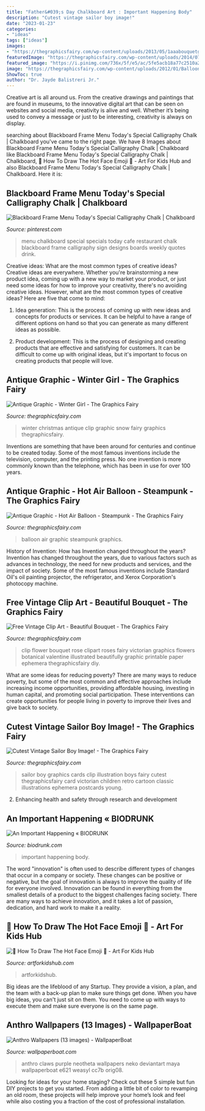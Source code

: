 ```yaml
---
title: "Father&#039;s Day Chalkboard Art : Important Happening Body"
description: "Cutest vintage sailor boy image!"
date: "2023-01-23"
categories:
- "ideas"
tags: ["ideas"]
images:
- "https://thegraphicsfairy.com/wp-content/uploads/2013/05/1aaabouquetgfairy004.jpg"
featuredImage: "https://thegraphicsfairy.com/wp-content/uploads/2014/07/Vintage-Sailor-Boy-Image-GraphicsFairy-660x1024.jpg"
featured_image: "https://i.pinimg.com/736x/5f/e5/ac/5fe5acb18a77c2510a2b546ea5e753a5--calligraphy-menu.jpg"
image: "https://thegraphicsfairy.com/wp-content/uploads/2012/01/Balloon+GraphicsFairy006c.jpg"
ShowToc: true
author: "Dr. Jayde Balistreri Jr."
---
```



Creative art is all around us. From the creative drawings and paintings that are found in museums, to the innovative digital art that can be seen on websites and social media, creativity is alive and well. Whether it’s being used to convey a message or just to be interesting, creativity is always on display.

	

		
searching about Blackboard Frame Menu Today&#039;s Special Calligraphy Chalk | Chalkboard you've came to the right page. We have 8 Images about Blackboard Frame Menu Today&#039;s Special Calligraphy Chalk | Chalkboard like Blackboard Frame Menu Today&#039;s Special Calligraphy Chalk | Chalkboard, 🥵 How To Draw The Hot Face Emoji 🥵 - Art For Kids Hub and also Blackboard Frame Menu Today&#039;s Special Calligraphy Chalk | Chalkboard. Here it is:
		
    
## Blackboard Frame Menu Today&#039;s Special Calligraphy Chalk | Chalkboard

<img loading=lazy src="https://i.pinimg.com/736x/5f/e5/ac/5fe5acb18a77c2510a2b546ea5e753a5--calligraphy-menu.jpg" onerror="this.onerror=null;this.src='https://tse3.mm.bing.net/th?id=OIP.8YzTg175MO8qcvGA3c9SvwHaK8&amp;pid=15.1';" alt="Blackboard Frame Menu Today&#039;s Special Calligraphy Chalk | Chalkboard">

_Source: pinterest.com_

>menu chalkboard special specials today cafe restaurant chalk blackboard frame calligraphy sign designs boards weekly quotes drink. 

	

Creative ideas: What are the most common types of creative ideas?
Creative ideas are everywhere. Whether you're brainstorming a new product idea, coming up with a new way to market your product, or just need some ideas for how to improve your creativity, there's no avoiding creative ideas. However, what are the most common types of creative ideas? Here are five that come to mind: 
1. Idea generation: This is the process of coming up with new ideas and concepts for products or services. It can be helpful to have a range of different options on hand so that you can generate as many different ideas as possible.

2. Product development: This is the process of designing and creating products that are effective and satisfying for customers. It can be difficult to come up with original ideas, but it's important to focus on creating products that people will love.


    
## Antique Graphic - Winter Girl - The Graphics Fairy

<img loading=lazy src="https://thegraphicsfairy.com/wp-content/uploads/2013/05/WinterGirlGraphicsFairy.jpg" onerror="this.onerror=null;this.src='https://tse1.mm.bing.net/th?id=OIP.-Hw61GJ_ISnPkoRvHtRbvQAAAA&amp;pid=15.1';" alt="Antique Graphic - Winter Girl - The Graphics Fairy">

_Source: thegraphicsfairy.com_

>winter christmas antique clip graphic snow fairy graphics thegraphicsfairy. 

	

Inventions are something that have been around for centuries and continue to be created today. Some of the most famous inventions include the television, computer, and the printing press. No one invention is more commonly known than the telephone, which has been in use for over 100 years.

    
## Antique Graphic - Hot Air Balloon - Steampunk - The Graphics Fairy

<img loading=lazy src="https://thegraphicsfairy.com/wp-content/uploads/2012/01/Balloon+GraphicsFairy006c.jpg" onerror="this.onerror=null;this.src='https://tse2.mm.bing.net/th?id=OIP.4rsCSzmLkRdLe7pp33gm4AHaKu&amp;pid=15.1';" alt="Antique Graphic - Hot Air Balloon - Steampunk - The Graphics Fairy">

_Source: thegraphicsfairy.com_

>balloon air graphic steampunk graphics. 

	

History of Invention: How has Invention changed throughout the years?
Invention has changed throughout the years, due to various factors such as advances in technology, the need for new products and services, and the impact of society. Some of the most famous inventions include Standard Oil's oil painting projector, the refrigerator, and Xerox Corporation's photocopy machine.

    
## Free Vintage Clip Art - Beautiful Bouquet - The Graphics Fairy

<img loading=lazy src="https://thegraphicsfairy.com/wp-content/uploads/2013/05/1aaabouquetgfairy004.jpg" onerror="this.onerror=null;this.src='https://tse2.mm.bing.net/th?id=OIP.QzVjyC3hbWyPEwSiS6tOYQAAAA&amp;pid=15.1';" alt="Free Vintage Clip Art - Beautiful Bouquet - The Graphics Fairy">

_Source: thegraphicsfairy.com_

>clip flower bouquet rose clipart roses fairy victorian graphics flowers botanical valentine illustrated beautifully graphic printable paper ephemera thegraphicsfairy diy. 

	

What are some ideas for reducing poverty?
There are many ways to reduce poverty, but some of the most common and effective approaches include increasing income opportunities, providing affordable housing, investing in human capital, and promoting social participation. These interventions can create opportunities for people living in poverty to improve their lives and give back to society.

    
## Cutest Vintage Sailor Boy Image! - The Graphics Fairy

<img loading=lazy src="https://thegraphicsfairy.com/wp-content/uploads/2014/07/Vintage-Sailor-Boy-Image-GraphicsFairy-660x1024.jpg" onerror="this.onerror=null;this.src='https://tse1.mm.bing.net/th?id=OIP.3F-hFa84sqj0QnfUrUMarwHaLf&amp;pid=15.1';" alt="Cutest Vintage Sailor Boy Image! - The Graphics Fairy">

_Source: thegraphicsfairy.com_

>sailor boy graphics cards clip illustration boys fairy cutest thegraphicsfairy card victorian children retro cartoon classic illustrations ephemera postcards young. 

	

2. Enhancing health and safety through research and development 

    
## An Important Happening « BIODRUNK

<img loading=lazy src="http://biodrunk.com/wp-content/uploads/2015/01/Body-art-An-important-happening3-1573x1200.jpg" onerror="this.onerror=null;this.src='https://tse3.mm.bing.net/th?id=OIP.9eG0CS5iFv6JjaFTuhnYqgHaFp&amp;pid=15.1';" alt="An Important Happening « BIODRUNK">

_Source: biodrunk.com_

>important happening body. 

	

The word "innovation" is often used to describe different types of changes that occur in a company or society. These changes can be positive or negative, but the goal of innovation is always to improve the quality of life for everyone involved. Innovation can be found in everything from the smallest details of a product to the biggest challenges facing society. There are many ways to achieve innovation, and it takes a lot of passion, dedication, and hard work to make it a reality.

    
## 🥵 How To Draw The Hot Face Emoji 🥵 - Art For Kids Hub

<img loading=lazy src="https://www.artforkidshub.com/wp-content/uploads/2021/04/How-To-Draw-The-Hot-Face-Emoji-thumbnail.jpg" onerror="this.onerror=null;this.src='https://tse3.mm.bing.net/th?id=OIP.FR2_4lIFdy8jFvrJAJDAMwHaEJ&amp;pid=15.1';" alt="🥵 How To Draw The Hot Face Emoji 🥵 - Art For Kids Hub">

_Source: artforkidshub.com_

>artforkidshub. 

	

Big ideas are the lifeblood of any Startup. They provide a vision, a plan, and the team with a back-up plan to make sure things get done. When you have big ideas, you can't just sit on them. You need to come up with ways to execute them and make sure everyone is on the same page.

    
## Anthro Wallpapers (13 Images) - WallpaperBoat

<img loading=lazy src="https://wallpaperboat.com/wp-content/uploads/2019/12/anthro-13.jpg" onerror="this.onerror=null;this.src='https://tse1.mm.bing.net/th?id=OIP.g2-OQdICQYLb7lG75r7buQHaEK&amp;pid=15.1';" alt="Anthro Wallpapers (13 images) - WallpaperBoat">

_Source: wallpaperboat.com_

>anthro claws purple neotheta wallpapers neko deviantart maya wallpaperboat e621 weasyl cc7b orig08. 

	

Looking for ideas for your home staging? Check out these 5 simple but fun DIY projects to get you started. From adding a little bit of color to revamping an old room, these projects will help improve your home’s look and feel while also costing you a fraction of the cost of professional installation.

